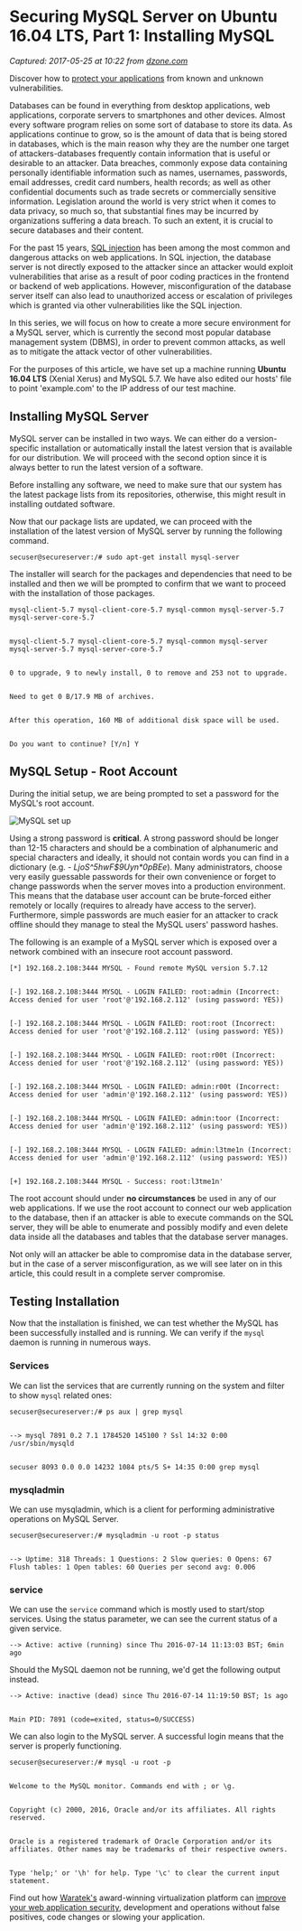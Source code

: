 # Securing MySQL Server on Ubuntu 16.04 LTS, Part 1: Installing MySQL

_Captured: 2017-05-25 at 10:22 from [dzone.com](https://dzone.com/articles/securing-mysql-server-on-ubuntu-1604-lts?edition=300092&utm_source=Daily%20Digest&utm_medium=email&utm_campaign=dd%202017-05-24)_

Discover how to [protect your applications](https://dzone.com/go?i=176121&u=http%3A%2F%2Fwww.waratek.com%2Fsolutions%2Fzero-day-defense%2F%3Futm_source%3DDZone%26utm_campaign%3Dba%26utm_medium%3Dprerolltextad%26utm_content%3Dzeroday) from known and unknown vulnerabilities.

Databases can be found in everything from desktop applications, web applications, corporate servers to smartphones and other devices. Almost every software program relies on some sort of database to store its data. As applications continue to grow, so is the amount of data that is being stored in databases, which is the main reason why they are the number one target of attackers-databases frequently contain information that is useful or desirable to an attacker. Data breaches, commonly expose data containing personally identifiable information such as names, usernames, passwords, email addresses, credit card numbers, health records; as well as other confidential documents such as trade secrets or commercially sensitive information. Legislation around the world is very strict when it comes to data privacy, so much so, that substantial fines may be incurred by organizations suffering a data breach. To such an extent, it is crucial to secure databases and their content.

For the past 15 years, [SQL injection](https://www.acunetix.com/websitesecurity/sql-injection/) has been among the most common and dangerous attacks on web applications. In SQL injection, the database server is not directly exposed to the attacker since an attacker would exploit vulnerabilities that arise as a result of poor coding practices in the frontend or backend of web applications. However, misconfiguration of the database server itself can also lead to unauthorized access or escalation of privileges which is granted via other vulnerabilities like the SQL injection.

In this series, we will focus on how to create a more secure environment for a MySQL server, which is currently the second most popular database management system (DBMS), in order to prevent common attacks, as well as to mitigate the attack vector of other vulnerabilities.

For the purposes of this article, we have set up a machine running **Ubuntu 16.04 LTS** (Xenial Xerus) and MySQL 5.7. We have also edited our hosts' file to point 'example.com' to the IP address of our test machine.

## Installing MySQL Server

MySQL server can be installed in two ways. We can either do a version-specific installation or automatically install the latest version that is available for our distribution. We will proceed with the second option since it is always better to run the latest version of a software.

Before installing any software, we need to make sure that our system has the latest package lists from its repositories, otherwise, this might result in installing outdated software.

Now that our package lists are updated, we can proceed with the installation of the latest version of MySQL server by running the following command.
    
    
    secuser@secureserver:/# sudo apt-get install mysql-server

The installer will search for the packages and dependencies that need to be installed and then we will be prompted to confirm that we want to proceed with the installation of those packages.
    
    
    mysql-client-5.7 mysql-client-core-5.7 mysql-common mysql-server-5.7 mysql-server-core-5.7
    
    
    mysql-client-5.7 mysql-client-core-5.7 mysql-common mysql-server mysql-server-5.7 mysql-server-core-5.7
    
    
    0 to upgrade, 9 to newly install, 0 to remove and 253 not to upgrade.
    
    
    Need to get 0 B/17.9 MB of archives.
    
    
    After this operation, 160 MB of additional disk space will be used.
    
    
    Do you want to continue? [Y/n] Y

## MySQL Setup - Root Account

During the initial setup, we are being prompted to set a password for the MySQL's root account.

![MySQL set up](https://www.acunetix.com/wp-content/uploads/2016/07/image01.png)

Using a strong password is **critical**. A strong password should be longer than 12-15 characters and should be a combination of alphanumeric and special characters and ideally, it should not contain words you can find in a dictionary (e.g. - _LjoS^5hwF$9Uyn*0pBEe_). Many administrators, choose very easily guessable passwords for their own convenience or forget to change passwords when the server moves into a production environment. This means that the database user account can be brute-forced either remotely or locally (requires to already have access to the server). Furthermore, simple passwords are much easier for an attacker to crack offline should they manage to steal the MySQL users' password hashes.

The following is an example of a MySQL server which is exposed over a network combined with an insecure root account password.
    
    
    [*] 192.168.2.108:3444 MYSQL - Found remote MySQL version 5.7.12
    
    
    [-] 192.168.2.108:3444 MYSQL - LOGIN FAILED: root:admin (Incorrect: Access denied for user 'root'@'192.168.2.112' (using password: YES))
    
    
    [-] 192.168.2.108:3444 MYSQL - LOGIN FAILED: root:root (Incorrect: Access denied for user 'root'@'192.168.2.112' (using password: YES))
    
    
    [-] 192.168.2.108:3444 MYSQL - LOGIN FAILED: root:r00t (Incorrect: Access denied for user 'root'@'192.168.2.112' (using password: YES))
    
    
    [-] 192.168.2.108:3444 MYSQL - LOGIN FAILED: admin:r00t (Incorrect: Access denied for user 'admin'@'192.168.2.112' (using password: YES))
    
    
    [-] 192.168.2.108:3444 MYSQL - LOGIN FAILED: admin:toor (Incorrect: Access denied for user 'admin'@'192.168.2.112' (using password: YES))
    
    
    [-] 192.168.2.108:3444 MYSQL - LOGIN FAILED: admin:l3tme1n (Incorrect: Access denied for user 'admin'@'192.168.2.112' (using password: YES))
    
    
    [+] 192.168.2.108:3444 MYSQL - Success: root:l3tme1n'

The root account should under **no circumstances** be used in any of our web applications. If we use the root account to connect our web application to the database, then if an attacker is able to execute commands on the SQL server, they will be able to enumerate and possibly modify and even delete data inside all the databases and tables that the database server manages.

Not only will an attacker be able to compromise data in the database server, but in the case of a server misconfiguration, as we will see later on in this article, this could result in a complete server compromise.

## Testing Installation

Now that the installation is finished, we can test whether the MySQL has been successfully installed and is running. We can verify if the `mysql` daemon is running in numerous ways.

### Services

We can list the services that are currently running on the system and filter to show `mysql` related ones:
    
    
    secuser@secureserver:/# ps aux | grep mysql
    
    
    --> mysql 7891 0.2 7.1 1784520 145100 ? Ssl 14:32 0:00 /usr/sbin/mysqld
    
    
    secuser 8093 0.0 0.0 14232 1084 pts/5 S+ 14:35 0:00 grep mysql

### mysqladmin

We can use mysqladmin, which is a client for performing administrative operations on MySQL Server.
    
    
    secuser@secureserver:/# mysqladmin -u root -p status
    
    
    --> Uptime: 318 Threads: 1 Questions: 2 Slow queries: 0 Opens: 67 Flush tables: 1 Open tables: 60 Queries per second avg: 0.006

### service

We can use the `service` command which is mostly used to start/stop services. Using the status parameter, we can see the current status of a given service.
    
    
    --> Active: active (running) since Thu 2016-07-14 11:13:03 BST; 6min ago

Should the MySQL daemon not be running, we'd get the following output instead.
    
    
    --> Active: inactive (dead) since Thu 2016-07-14 11:19:50 BST; 1s ago
    
    
    Main PID: 7891 (code=exited, status=0/SUCCESS)

We can also login to the MySQL server. A successful login means that the server is properly functioning.
    
    
    secuser@secureserver:/# mysql -u root -p
    
    
    Welcome to the MySQL monitor. Commands end with ; or \g.
    
    
    Copyright (c) 2000, 2016, Oracle and/or its affiliates. All rights reserved.
    
    
    Oracle is a registered trademark of Oracle Corporation and/or its affiliates. Other names may be trademarks of their respective owners.
    
    
    Type 'help;' or '\h' for help. Type '\c' to clear the current input statement.

Find out how [Waratek's](https://dzone.com/go?i=176122&u=http%3A%2F%2Fwww.waratek.com%2Fsolutions%2Fapplication-protection%2F%3Futm_source%3DDZone%26utm_campaign%3Dba%26utm_medium%3Dpostrolltextad%26utm_content%3Dappprotect) award-winning virtualization platform can [improve your web application security](https://dzone.com/go?i=176122&u=http%3A%2F%2Fwww.waratek.com%2Fsolutions%2Fapplication-protection%2F%3Futm_source%3DDZone%26utm_campaign%3Dba%26utm_medium%3Dpostrolltextad%26utm_content%3Dappprotect), development and operations without false positives, code changes or slowing your application.
